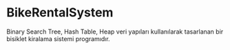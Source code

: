 # BikeRentalSystem
Binary Search Tree, Hash Table, Heap veri yapıları kullanılarak tasarlanan bir bisiklet kiralama sistemi programıdır.
